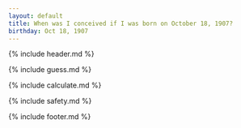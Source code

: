 ```yaml
---
layout: default
title: When was I conceived if I was born on October 18, 1907?
birthday: Oct 18, 1907
---
```


{% include header.md %}

{% include guess.md %}

{% include calculate.md %}

{% include safety.md %}

{% include footer.md %}



